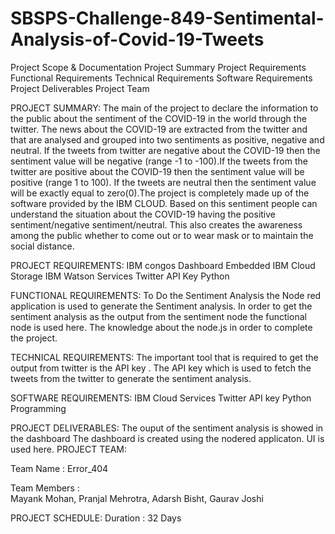 # SBSPS-Challenge-849-Sentimental-Analysis-of-Covid-19-Tweets


Project  Scope  & Documentation
  Project Summary
  Project Requirements
  Functional Requirements
  Technical Requirements
  Software Requirements
  Project Deliverables
  Project Team

PROJECT SUMMARY:
The main of the project to declare the information to the public about the sentiment of the COVID-19 in the world through the twitter.
The news about the COVID-19 are extracted from the twitter and that are analysed and grouped into two sentiments as positive, negative and neutral.
If the tweets from twitter are negative about the COVID-19 then the sentiment value will be negative (range -1 to -100).If the tweets from the twitter are positive about the COVID-19 then the sentiment value will be positive (range 1 to 100).
If the tweets are neutral then the sentiment value will be exactly equal to zero(0).The project is completely made up of the software provided by the IBM CLOUD.
Based on this sentiment people can understand the situation about the COVID-19 having the positive sentiment/negative sentiment/neutral. This also creates the awareness among the public whether to come out or to wear mask or to maintain the social distance.

PROJECT REQUIREMENTS:
IBM congos Dashboard Embedded
IBM Cloud Storage
IBM Watson Services
Twitter API Key
Python 

FUNCTIONAL REQUIREMENTS:
To Do the Sentiment Analysis the Node red application is used to generate the Sentiment analysis.
In order to get the sentiment analysis as the output from the sentiment node the functional node is used here.
The knowledge about the node.js in order to complete the project.

TECHNICAL REQUIREMENTS:
The important tool that is required to get the output from twitter is the API key .
The API key which is used to fetch the tweets from the twitter to generate the sentiment analysis.

SOFTWARE REQUIREMENTS:
IBM Cloud Services
Twitter API key
Python Programming


PROJECT DELIVERABLES:
The ouput of the sentiment analysis is showed in the dashboard The dashboard is created using the nodered applicaton.
UI is used here.
PROJECT TEAM:


Team Name       :  Error_404


Team Members :  
                Mayank Mohan,
		Pranjal Mehrotra,
         	Adarsh Bisht,
    		Gaurav Joshi 
                            

PROJECT SCHEDULE:
 Duration : 32 Days
